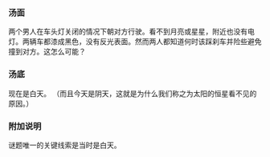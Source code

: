 

### 汤面

两个男人在车头灯关闭的情况下朝对方行驶。看不到月亮或星星，附近也没有电灯。两辆车都漆成黑色，没有反光表面。然而两人都知道何时该踩刹车并险些避免撞到对方。这怎么可能？

### 汤底

现在是白天。 （而且今天是阴天，这就是为什么我们称之为太阳的恒星看不见的原因。）

### 附加说明
谜题唯一的关键线索是当时是白天。
